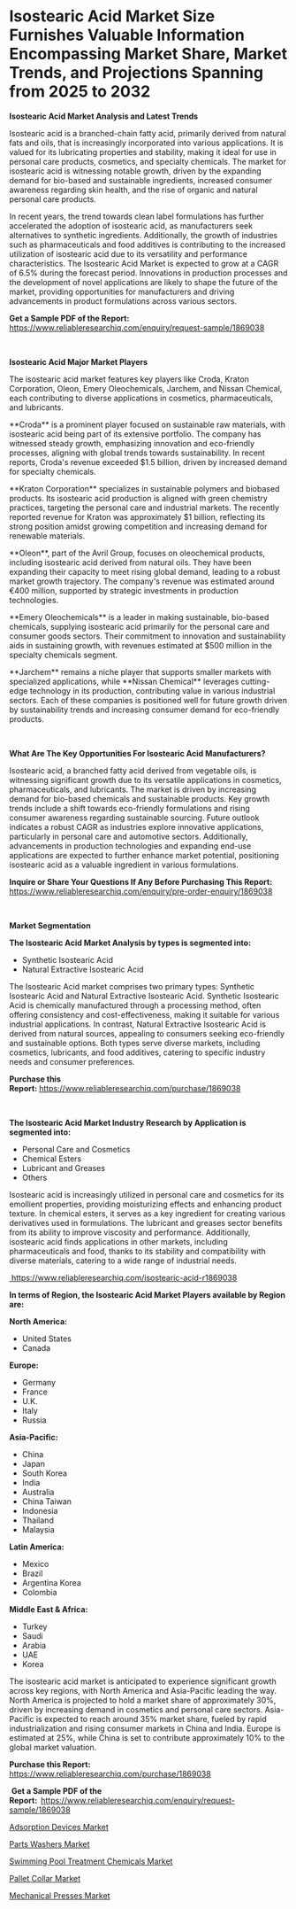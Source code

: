 <p><h1>Isostearic Acid Market Size Furnishes Valuable Information Encompassing Market Share, Market Trends, and Projections Spanning from 2025 to 2032</h1></p><p><strong>Isostearic Acid Market Analysis and Latest Trends</strong></p>
<p><p>Isostearic acid is a branched-chain fatty acid, primarily derived from natural fats and oils, that is increasingly incorporated into various applications. It is valued for its lubricating properties and stability, making it ideal for use in personal care products, cosmetics, and specialty chemicals. The market for isostearic acid is witnessing notable growth, driven by the expanding demand for bio-based and sustainable ingredients, increased consumer awareness regarding skin health, and the rise of organic and natural personal care products.</p><p>In recent years, the trend towards clean label formulations has further accelerated the adoption of isostearic acid, as manufacturers seek alternatives to synthetic ingredients. Additionally, the growth of industries such as pharmaceuticals and food additives is contributing to the increased utilization of isostearic acid due to its versatility and performance characteristics. The Isostearic Acid Market is expected to grow at a CAGR of 6.5% during the forecast period. Innovations in production processes and the development of novel applications are likely to shape the future of the market, providing opportunities for manufacturers and driving advancements in product formulations across various sectors.</p></p>
<p><strong>Get a Sample PDF of the Report:&nbsp;</strong> <a href="https://www.reliableresearchiq.com/enquiry/request-sample/1869038?utm_campaign=2196&utm_medium=2&utm_source=Github&utm_content=ia&utm_term=30012025&utm_id=isostearic-acid">https://www.reliableresearchiq.com/enquiry/request-sample/1869038</a></p>
<p>&nbsp;</p>
<p><strong>Isostearic Acid Major Market Players</strong></p>
<p><p>The isostearic acid market features key players like Croda, Kraton Corporation, Oleon, Emery Oleochemicals, Jarchem, and Nissan Chemical, each contributing to diverse applications in cosmetics, pharmaceuticals, and lubricants.</p><p>**Croda** is a prominent player focused on sustainable raw materials, with isostearic acid being part of its extensive portfolio. The company has witnessed steady growth, emphasizing innovation and eco-friendly processes, aligning with global trends towards sustainability. In recent reports, Croda's revenue exceeded $1.5 billion, driven by increased demand for specialty chemicals.</p><p>**Kraton Corporation** specializes in sustainable polymers and biobased products. Its isostearic acid production is aligned with green chemistry practices, targeting the personal care and industrial markets. The recently reported revenue for Kraton was approximately $1 billion, reflecting its strong position amidst growing competition and increasing demand for renewable materials.</p><p>**Oleon**, part of the Avril Group, focuses on oleochemical products, including isostearic acid derived from natural oils. They have been expanding their capacity to meet rising global demand, leading to a robust market growth trajectory. The company's revenue was estimated around €400 million, supported by strategic investments in production technologies.</p><p>**Emery Oleochemicals** is a leader in making sustainable, bio-based chemicals, supplying isostearic acid primarily for the personal care and consumer goods sectors. Their commitment to innovation and sustainability aids in sustaining growth, with revenues estimated at $500 million in the specialty chemicals segment.</p><p>**Jarchem** remains a niche player that supports smaller markets with specialized applications, while **Nissan Chemical** leverages cutting-edge technology in its production, contributing value in various industrial sectors. Each of these companies is positioned well for future growth driven by sustainability trends and increasing consumer demand for eco-friendly products.</p></p>
<p>&nbsp;</p>
<p><strong>What Are The Key Opportunities For Isostearic Acid Manufacturers?</strong></p>
<p><p>Isostearic acid, a branched fatty acid derived from vegetable oils, is witnessing significant growth due to its versatile applications in cosmetics, pharmaceuticals, and lubricants. The market is driven by increasing demand for bio-based chemicals and sustainable products. Key growth trends include a shift towards eco-friendly formulations and rising consumer awareness regarding sustainable sourcing. Future outlook indicates a robust CAGR as industries explore innovative applications, particularly in personal care and automotive sectors. Additionally, advancements in production technologies and expanding end-use applications are expected to further enhance market potential, positioning isostearic acid as a valuable ingredient in various formulations.</p></p>
<p><strong>Inquire or Share Your Questions If Any Before Purchasing This Report:</strong> <a href="https://www.reliableresearchiq.com/enquiry/pre-order-enquiry/1869038?utm_campaign=2196&utm_medium=2&utm_source=Github&utm_content=ia&utm_term=30012025&utm_id=isostearic-acid">https://www.reliableresearchiq.com/enquiry/pre-order-enquiry/1869038</a></p>
<p>&nbsp;</p>
<p><strong>Market Segmentation</strong></p>
<p><strong>The Isostearic Acid Market Analysis by types is segmented into:</strong></p>
<p><ul><li>Synthetic Isostearic Acid</li><li>Natural Extractive Isostearic Acid</li></ul></p>
<p><p>The Isostearic Acid market comprises two primary types: Synthetic Isostearic Acid and Natural Extractive Isostearic Acid. Synthetic Isostearic Acid is chemically manufactured through a processing method, often offering consistency and cost-effectiveness, making it suitable for various industrial applications. In contrast, Natural Extractive Isostearic Acid is derived from natural sources, appealing to consumers seeking eco-friendly and sustainable options. Both types serve diverse markets, including cosmetics, lubricants, and food additives, catering to specific industry needs and consumer preferences.</p></p>
<p><strong>Purchase this Report:&nbsp;</strong><a href="https://www.reliableresearchiq.com/purchase/1869038?utm_campaign=2196&utm_medium=2&utm_source=Github&utm_content=ia&utm_term=30012025&utm_id=isostearic-acid">https://www.reliableresearchiq.com/purchase/1869038</a></p>
<p>&nbsp;</p>
<p><strong>The Isostearic Acid Market Industry Research by Application is segmented into:</strong></p>
<p><ul><li>Personal Care and Cosmetics</li><li>Chemical Esters</li><li>Lubricant and Greases</li><li>Others</li></ul></p>
<p><p>Isostearic acid is increasingly utilized in personal care and cosmetics for its emollient properties, providing moisturizing effects and enhancing product texture. In chemical esters, it serves as a key ingredient for creating various derivatives used in formulations. The lubricant and greases sector benefits from its ability to improve viscosity and performance. Additionally, isostearic acid finds applications in other markets, including pharmaceuticals and food, thanks to its stability and compatibility with diverse materials, catering to a wide range of industrial needs.</p></p>
<p><a href="https://www.reliableresearchiq.com/isostearic-acid-r1869038?utm_campaign=2196&utm_medium=2&utm_source=Github&utm_content=ia&utm_term=30012025&utm_id=isostearic-acid">&nbsp;https://www.reliableresearchiq.com/isostearic-acid-r1869038</a></p>
<p><strong>In terms of Region, the Isostearic Acid Market Players available by Region are:</strong></p>
<p>
    <p> <strong> North America: </strong>
        <ul>
            <li>United States</li>
            <li>Canada</li>
        </ul>
        </p> 
    <p> <strong> Europe: </strong>
        <ul>
            <li>Germany</li>
            <li>France</li>
            <li>U.K.</li>
            <li>Italy</li>
            <li>Russia</li>
        </ul>
        </p> 
    <p> <strong> Asia-Pacific: </strong>
        <ul>
            <li>China</li>
            <li>Japan</li>
            <li>South Korea</li>
            <li>India</li>
            <li>Australia</li>
            <li>China Taiwan</li>
            <li>Indonesia</li>
            <li>Thailand</li>
            <li>Malaysia</li>
        </ul>
        </p> 
    <p> <strong> Latin America: </strong>
        <ul>
            <li>Mexico</li>
            <li>Brazil</li>
            <li>Argentina Korea</li>
            <li>Colombia</li>
        </ul>
        </p> 
    <p> <strong> Middle East & Africa: </strong>
        <ul>
            <li>Turkey</li>
            <li>Saudi</li>
            <li>Arabia</li>
            <li>UAE</li>
            <li>Korea</li>
        </ul>
    </p>
    </p>
<p><p>The isostearic acid market is anticipated to experience significant growth across key regions, with North America and Asia-Pacific leading the way. North America is projected to hold a market share of approximately 30%, driven by increasing demand in cosmetics and personal care sectors. Asia-Pacific is expected to reach around 35% market share, fueled by rapid industrialization and rising consumer markets in China and India. Europe is estimated at 25%, while China is set to contribute approximately 10% to the global market valuation.</p></p>
<p><strong>Purchase this Report: </strong><a href="https://www.reliableresearchiq.com/purchase/1869038?utm_campaign=2196&utm_medium=2&utm_source=Github&utm_content=ia&utm_term=30012025&utm_id=isostearic-acid">https://www.reliableresearchiq.com/purchase/1869038</a></p>
<p>&nbsp;<strong>Get a Sample PDF of the Report:&nbsp;&nbsp;</strong><a href="https://www.reliableresearchiq.com/enquiry/request-sample/1869038?utm_campaign=2196&utm_medium=2&utm_source=Github&utm_content=ia&utm_term=30012025&utm_id=isostearic-acid">https://www.reliableresearchiq.com/enquiry/request-sample/1869038</a></p>
<p><strong></strong></p>
<p><p><a href="https://www.linkedin.com/pulse/how-adsorption-devices-market-expanding-forecasted-46-uom0e?utm_campaign=2196&utm_medium=2&utm_source=Github&utm_content=ia&utm_term=30012025&utm_id=isostearic-acid">Adsorption Devices Market</a></p><p><a href="https://www.linkedin.com/pulse/information-trends-significant-market-drivers-obstacles-parts-uo9xe?utm_campaign=2196&utm_medium=2&utm_source=Github&utm_content=ia&utm_term=30012025&utm_id=isostearic-acid">Parts Washers Market</a></p><p><a href="https://github.com/kimberjam0i/Market-Research-Report-List-1/blob/main/swimming-pool-treatment-chemicals-market.md?utm_campaign=2196&utm_medium=2&utm_source=Github&utm_content=ia&utm_term=30012025&utm_id=isostearic-acid">Swimming Pool Treatment Chemicals Market</a></p><p><a href="https://www.linkedin.com/pulse/detailed-market-study-global-pallet-collar-industry-2025-2032-zqsfe?utm_campaign=2196&utm_medium=2&utm_source=Github&utm_content=ia&utm_term=30012025&utm_id=isostearic-acid">Pallet Collar Market</a></p><p><a href="https://github.com/lashaunm5st/Market-Research-Report-List-1/blob/main/mechanical-presses-market.md?utm_campaign=2196&utm_medium=2&utm_source=Github&utm_content=ia&utm_term=30012025&utm_id=isostearic-acid">Mechanical Presses Market</a></p></p>